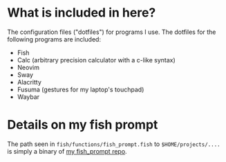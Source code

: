 # What is included in here?
The configuration files ("dotfiles") for programs I use. The dotfiles for the following programs are included:
- Fish
- Calc (arbitrary precision calculator with a c-like syntax)
- Neovim
- Sway
- Alacritty
- Fusuma (gestures for my laptop's touchpad)
- Waybar

# Details on my fish prompt
The path seen in `fish/functions/fish_prompt.fish` to `$HOME/projects/....` is simply a binary of [my fish_prompt repo](https://github.com/Clinery1/fish_prompt).
